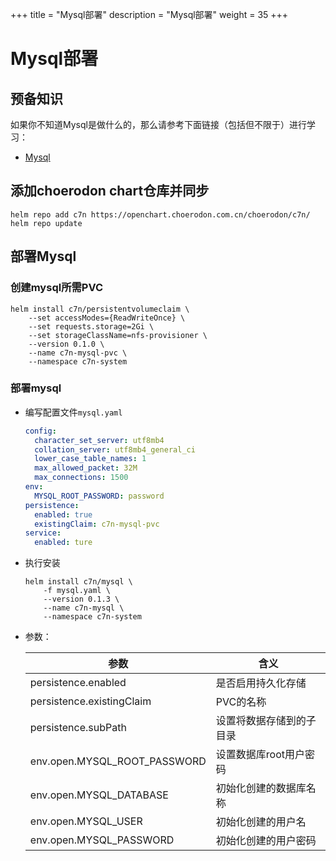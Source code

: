 +++
title = "Mysql部署"
description = "Mysql部署"
weight = 35
+++

# Mysql部署

## 预备知识

如果你不知道Mysql是做什么的，那么请参考下面链接（包括但不限于）进行学习：

- [Mysql](https://www.mysql.com/)

## 添加choerodon chart仓库并同步

```shell
helm repo add c7n https://openchart.choerodon.com.cn/choerodon/c7n/
helm repo update
```

## 部署Mysql

### 创建mysql所需PVC

```shell
helm install c7n/persistentvolumeclaim \
    --set accessModes={ReadWriteOnce} \
    --set requests.storage=2Gi \
    --set storageClassName=nfs-provisioner \
    --version 0.1.0 \
    --name c7n-mysql-pvc \
    --namespace c7n-system
```

### 部署mysql

- 编写配置文件`mysql.yaml`

    ```yaml
    config:
      character_set_server: utf8mb4
      collation_server: utf8mb4_general_ci
      lower_case_table_names: 1
      max_allowed_packet: 32M
      max_connections: 1500
    env:
      MYSQL_ROOT_PASSWORD: password
    persistence:
      enabled: true
      existingClaim: c7n-mysql-pvc
    service:
      enabled: ture
    ```

- 执行安装

    ```shell
    helm install c7n/mysql \
        -f mysql.yaml \
        --version 0.1.3 \
        --name c7n-mysql \
        --namespace c7n-system
    ```

- 参数：

    参数 | 含义
    --- |  ---
    persistence.enabled|是否启用持久化存储
    persistence.existingClaim|PVC的名称
    persistence.subPath|设置将数据存储到的子目录
    env.open.MYSQL_ROOT_PASSWORD|设置数据库root用户密码
    env.open.MYSQL_DATABASE|初始化创建的数据库名称
    env.open.MYSQL_USER|初始化创建的用户名
    env.open.MYSQL_PASSWORD|初始化创建的用户密码
